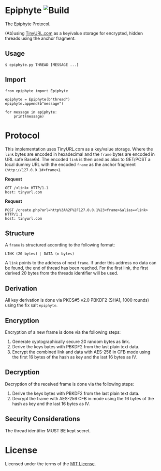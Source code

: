 Epiphyte ![Build](https://img.shields.io/travis/cuhsat/epiphyte.svg)
========
The Epiphyte Protocol.

(Ab)using [TinyURL.com](https://tinyurl.com) as a key/value storage for
encrypted, hidden threads using the anchor fragment.

Usage
-----
```
$ epiphyte.py THREAD [MESSAGE ...]
```

Import
------
```
from epiphyte import Epiphyte

epiphyte = Epiphyte(b"thread")
epiphyte.append(b"message")

for message in epiphyte:
    print(message)
```

Protocol
========
This implementation uses TinyURL.com as a key/value storage. Where the `link`
bytes are encoded in hexadecimal and the `frame` bytes are encoded in URL safe
Base64. The encoded `link` is then used as alias to GET/POST a local dummy URL
with the encoded `frame` as the anchor fragment (`http://127.0.0.1#<frame>`).

**Request**
```
GET /<link> HTTP/1.1
host: tinyurl.com
```

**Request**
```
POST /create.php?url=http%3A%2F%2F127.0.0.1%23<frame>&alias=<link> HTTP/1.1
host: tinyurl.com
```

Structure
---------
A `frame` is structured according to the following format:
```
LINK (20 bytes) | DATA (n bytes)
```

A `link` points to the address of next `frame`. If under this address no data
can be found, the end of thread has been reached. For the first link, the
first derived 20 bytes from the threads identifier will be used.

Derivation
----------
All key derivation is done via PKCS#5 v2.0 PBKDF2 (SHA1, 1000 rounds) using
the fix salt `epiphyte`.

Encryption
----------
Encryption of a new frame is done via the following steps:

1. Generate cyptographically secure 20 random bytes as link.
2. Derive the keys bytes with PBKDF2 from the last plain text data.
3. Encrypt the combined link and data with AES-256 in CFB mode
   using the first 16 bytes of the hash as key and the last 16
   bytes as IV.

Decryption
----------
Decryption of the received frame is done via the following steps:

1. Derive the keys bytes with PBKDF2 from the last plain text data.
2. Decrypt the frame with AES-256 CFB in mode using the 16 bytes
   of the hash as key and the last 16 bytes as IV.

Security Considerations
-----------------------
The thread identifier MUST BE kept secret.

License
=======
Licensed under the terms of the [MIT License](LICENSE).